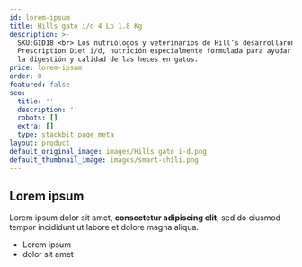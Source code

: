 ```yaml
---
id: lorem-ipsum
title: Hills gato i/d 4 Lb 1.8 Kg
description: >-
  SKU:GID18 <br> Los nutriólogos y veterinarios de Hill’s desarrollaron
  Prescription Diet i/d, nutrición especialmente formulada para ayudar a mejorar
  la digestión y calidad de las heces en gatos.
price: lorem-ipsum
order: 0
featured: false
seo:
  title: ''
  description: ''
  robots: []
  extra: []
  type: stackbit_page_meta
layout: product
default_original_image: images/Hills gato i-d.png
default_thumbnail_image: images/smart-chili.png
---
```

## Lorem ipsum

Lorem ipsum dolor sit amet, **consectetur adipiscing elit**, sed do eiusmod tempor incididunt ut labore et dolore magna aliqua.

- Lorem ipsum
- dolor sit amet